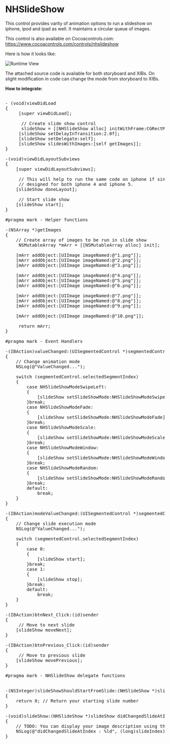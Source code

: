 # NHSlideShow
This control provides varity of animation options to run a slideshow on iphone, ipod and ipad as well. It maintains a circular queue of images.

This control is also available on Cocoacontrols.com:
https://www.cocoacontrols.com/controls/nhslideshow

Here is how it looks like:

<img src="https://journeytoios.files.wordpress.com/2015/01/screen-shot.png" alt="Runtime View">

The attached source code is available for both storyboard and XIBs. On slight modification in code can change the mode from storyboard to XIBs.

<strong>How to integrate:</strong>

<pre>

- (void)viewDidLoad
{
     [super viewDidLoad];

      // Create slide show control
      slideShow = [[NHSlideShow alloc] initWithFrame:CGRectMake(0, 0, kScreenSize.height, kScreenSize.width)]; 
     [slideShow setDelayInTransition:2.0f];
     [slideShow setDelegate:self];
     [slideShow slidesWithImages:[self getImages]];
}

-(void)viewDidLayoutSubviews
{
    [super viewDidLayoutSubviews];
    
     // This will help to run the same code on iphone if single layout files 
     // designed for both iphone 4 and iphone 5.
    [slideShow doneLayout];
    
     // Start slide show
    [slideShow start];
}

#pragma mark - Helper functions

-(NSArray *)getImages
{
    // Create array of images to be run in slide show
     NSMutableArray *mArr = [[NSMutableArray alloc] init];
    
    [mArr addObject:[UIImage imageNamed:@"1.png"]];
    [mArr addObject:[UIImage imageNamed:@"2.png"]];
    [mArr addObject:[UIImage imageNamed:@"3.png"]];
    
    [mArr addObject:[UIImage imageNamed:@"4.png"]];
    [mArr addObject:[UIImage imageNamed:@"5.png"]];
    [mArr addObject:[UIImage imageNamed:@"6.png"]];
    
    [mArr addObject:[UIImage imageNamed:@"7.png"]];
    [mArr addObject:[UIImage imageNamed:@"8.png"]];
    [mArr addObject:[UIImage imageNamed:@"9.png"]];
    
    [mArr addObject:[UIImage imageNamed:@"10.png"]];    
    
     return mArr;
}

#pragma mark - Event Handlers

-(IBAction)valueChanged:(UISegmentedControl *)segmentedControl
{
    // Change animation mode
    NSLog(@"ValueChanged...");
    
    switch (segmentedControl.selectedSegmentIndex)
    {
        case NHSlideShowModeSwipeLeft:
        {
            [slideShow setSlideShowMode:NHSlideShowModeSwipeLeft];
        }break;
        case NHSlideShowModeFade:
        {
            [slideShow setSlideShowMode:NHSlideShowModeFade];
        }break;
        case NHSlideShowModeScale:
        {
            [slideShow setSlideShowMode:NHSlideShowModeScale];
        }break;
        case NHSlideShowModeWindow:
        {
            [slideShow setSlideShowMode:NHSlideShowModeWindow];
        }break;
        case NHSlideShowModeRandom:
        {
            [slideShow setSlideShowMode:NHSlideShowModeRandom];
        }break;
        default:
            break;
    }  
}

-(IBAction)modeValueChanged:(UISegmentedControl *)segmentedControl
{
    // Change slide execution mode
    NSLog(@"ValueChanged...");
    
    switch (segmentedControl.selectedSegmentIndex)
    {
        case 0:
        {
            [slideShow start];
        }break;
        case 1:
        {
            [slideShow stop];
        }break;
        default:
            break;
    }
}

-(IBAction)btnNext_Click:(id)sender
{
     // Move to next slide
    [slideShow moveNext];
}

-(IBAction)btnPrevious_Click:(id)sender
{
     // Move to previous slide
    [slideShow movePrevious];
}

#pragma mark - NHSlideShow delegate functions


-(NSInteger)slideShowShouldStartFromSlide:(NHSlideShow *)slideShow
{
    return 0; // Return your starting slide number
}

-(void)slideShow:(NHSlideShow *)slideShow didChangedSlideAtIndex:(NSInteger)slideIndex
{
    // TODO: You can display your image description using this delegate.
    NSLog(@"didChangedSlideAtIndex : %ld", (long)slideIndex);
}
</pre>
